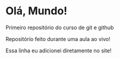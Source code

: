 # Olá, Mundo!
Primeiro repositório do curso de git e github

Repositório feito durante uma aula ao vivo!

Essa linha eu adicionei diretamente no site!
